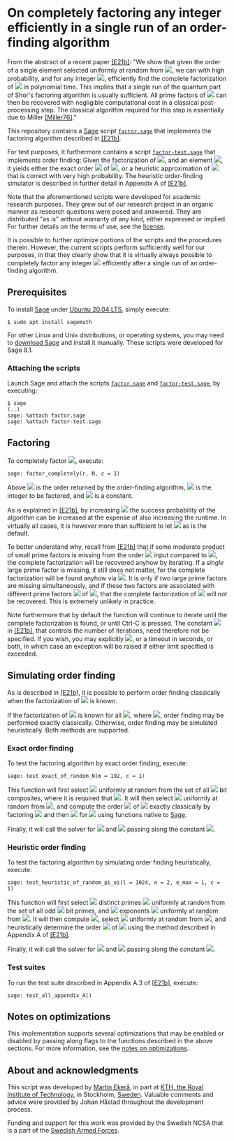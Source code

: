 # On completely factoring any integer efficiently in a single run of an order-finding algorithm
From the abstract of a recent paper [[E21b]](https://doi.org/10.1007/s11128-021-03069-1): "We show that given the order of a single element selected uniformly at random from <img src="https://render.githubusercontent.com/render/math?math=\mathbb Z_N^*">, we can with high probability, and for any integer <img src="https://render.githubusercontent.com/render/math?math=N">, efficiently find the complete factorization of <img src="https://render.githubusercontent.com/render/math?math=N"> in polynomial time.
This implies that a single run of the quantum part of Shor's factoring algorithm is usually sufficient.
All prime factors of <img src="https://render.githubusercontent.com/render/math?math=N"> can then be recovered with negligible computational cost in a classical post-processing step.
The classical algorithm required for this step is essentially due to Miller [[Miller76]](https://doi.org/10.1016/S0022-0000(76)80043-8)."

This repository contains a [Sage](https://www.sagemath.org) script [<code>factor.sage</code>](factor.sage) that implements the factoring algorithm described in [[E21b]](https://doi.org/10.1007/s11128-021-03069-1).

For test purposes, it furthermore contains a script [<code>factor-test.sage</code>](factor-test.sage) that implements order finding: Given the factorization of <img src="https://render.githubusercontent.com/render/math?math=N">, and an element <img src="https://render.githubusercontent.com/render/math?math=g \in \mathbb Z_N^*">, it yields either the exact order <img src="https://render.githubusercontent.com/render/math?math=r"> of <img src="https://render.githubusercontent.com/render/math?math=g">, or a heuristic approximation of <img src="https://render.githubusercontent.com/render/math?math=r"> that is correct with very high probability. The heuristic order-finding simulator is described in further detail in Appendix A of [[E21b]](https://doi.org/10.1007/s11128-021-03069-1).

Note that the aforementioned scripts were developed for academic research purposes. They grew out of our research project in an organic manner as research questions were posed and answered. They are distributed "as is" without warranty of any kind, either expressed or implied. For further details on the terms of use, see the [license](LICENSE.md).

It is possible to further optimize portions of the scripts and the procedures therein. However, the current scripts perform sufficiently well for our purposes, in that they clearly show that it is virtually always possible to completely factor any integer <img src="https://render.githubusercontent.com/render/math?math=N"> efficiently after a single run of an order-finding algorithm.

## Prerequisites
To install [Sage](https://www.sagemath.org) under [Ubuntu 20.04 LTS](https://releases.ubuntu.com/20.04), simply execute:

```console
$ sudo apt install sagemath
```
For other Linux and Unix distributions, or operating systems, you may need to [download Sage](https://www.sagemath.org/download) and install it manually. These scripts were developed for Sage 9.1.

### Attaching the scripts
Launch Sage and attach the scripts [<code>factor.sage</code>](factor.sage) and [<code>factor-test.sage</code>](factor-test.sage), by executing:

```console
$ sage
(..)
sage: %attach factor.sage
sage: %attach factor-test.sage
```

## Factoring
To completely factor <img src="https://render.githubusercontent.com/render/math?math=N">, execute:

```console
sage: factor_completely(r, N, c = 1)
```

Above <img src="https://render.githubusercontent.com/render/math?math=r"> is the order returned by the order-finding algorithm, <img src="https://render.githubusercontent.com/render/math?math=N"> is the integer to be factored, and <img src="https://render.githubusercontent.com/render/math?math=c \ge 1"> is a constant.

As is explained in [[E21b]](https://doi.org/10.1007/s11128-021-03069-1), by increasing <img src="https://render.githubusercontent.com/render/math?math=c"> the success probability of the algorithm can be increased at the expense of also increasing the runtime. In virtually all cases, it is however more than sufficient to let <img src="https://render.githubusercontent.com/render/math?math=c = 1"> as is the default.

To better understand why, recall from [[E21b]](https://doi.org/10.1007/s11128-021-03069-1) that if some moderate product of small prime factors is missing from the order <img src="https://render.githubusercontent.com/render/math?math=r"> input compared to <img src="https://render.githubusercontent.com/render/math?math=\lambda'(N)">, the complete factorization will be recovered anyhow by iterating. If a <i>single</i> large prime factor is missing, it still does not matter, for the complete factorization will be found anyhow via <img src="https://render.githubusercontent.com/render/math?math=N">. It is only if <i>two</i> large prime factors are missing simultaneously, and if these two factors are associated with different prime factors <img src="https://render.githubusercontent.com/render/math?math=p_i"> of <img src="https://render.githubusercontent.com/render/math?math=N = \prod_{i = 1}^n p_i^{e_i}">, that the complete factorization of <img src="https://render.githubusercontent.com/render/math?math=N"> will not be recovered. This is extremely unlikely in practice.

Note furthermore that by default the function will continue to iterate until the complete factorization is found, or until Ctrl-C is pressed. The constant <img src="https://render.githubusercontent.com/render/math?math=k"> in [[E21b]](https://doi.org/10.1007/s11128-021-03069-1), that controls the number of iterations, need therefore not be specified. If you wish, you may explicitly <img src="https://render.githubusercontent.com/render/math?math=k">, or a timeout in seconds, or both, in which case an exception will be raised if either limit specified is exceeded.

## Simulating order finding
As is described in [[E21b]](https://doi.org/10.1007/s11128-021-03069-1), it is possible to perform order finding classically when the factorization of <img src="https://render.githubusercontent.com/render/math?math=N"> is known.

If the factorization of <img src="https://render.githubusercontent.com/render/math?math=p_i - 1"> is known for all <img src="https://render.githubusercontent.com/render/math?math=i \in [1, n]">, where <img src="https://render.githubusercontent.com/render/math?math=N = \prod_{i = 1}^n p_i^{e_i}">, order finding may be performed exactly classically. Otherwise, order finding may be simulated heuristically. Both methods are supported.

### Exact order finding
To test the factoring algorithm by exact order finding, execute:

```console
sage: test_exact_of_random_N(m = 192, c = 1)
```

This function will first select <img src="https://render.githubusercontent.com/render/math?math=N"> uniformly at random from the set of all <img src="https://render.githubusercontent.com/render/math?math=m"> bit composites, where it is required that <img src="https://render.githubusercontent.com/render/math?math=m \in [8, 224]">. It will then select <img src="https://render.githubusercontent.com/render/math?math=g"> uniformly at random from <img src="https://render.githubusercontent.com/render/math?math=\mathbb Z_N^*">, and compute the order <img src="https://render.githubusercontent.com/render/math?math=r"> of <img src="https://render.githubusercontent.com/render/math?math=g"> exactly classically by factoring <img src="https://render.githubusercontent.com/render/math?math=N = p_1^{e_1} \cdot \ldots \cdot p_n^{e_n}"> and then <img src="https://render.githubusercontent.com/render/math?math=p_i - 1"> for <img src="https://render.githubusercontent.com/render/math?math=i \in [1, n]"> using functions native to [Sage](https://www.sagemath.org).

Finally, it will call the solver for <img src="https://render.githubusercontent.com/render/math?math=r"> and <img src="https://render.githubusercontent.com/render/math?math=N"> passing along the constant <img src="https://render.githubusercontent.com/render/math?math=c">.

### Heuristic order finding
To test the factoring algorithm by simulating order finding heuristically, execute:

```console
sage: test_heuristic_of_random_pi_ei(l = 1024, n = 2, e_max = 1, c = 1)
```

This function will first select <img src="https://render.githubusercontent.com/render/math?math=n \ge 2"> distinct primes <img src="https://render.githubusercontent.com/render/math?math=p_i"> uniformly at random from the set of all odd <img src="https://render.githubusercontent.com/render/math?math=\ell"> bit primes,
and <img src="https://render.githubusercontent.com/render/math?math=n"> exponents <img src="https://render.githubusercontent.com/render/math?math=e_i"> uniformly at random from <img src="https://render.githubusercontent.com/render/math?math=[1, e_{\max}]">.
It will then compute <img src="https://render.githubusercontent.com/render/math?math=N=\prod_{i=1}^n p_i^{e_i}">,
select <img src="https://render.githubusercontent.com/render/math?math=g"> uniformly at random from <img src="https://render.githubusercontent.com/render/math?math=\mathbb Z_N^*">, and heuristically determine the order <img src="https://render.githubusercontent.com/render/math?math=r"> of <img src="https://render.githubusercontent.com/render/math?math=g"> using the method described in Appendix A of [[E21b]](https://doi.org/10.1007/s11128-021-03069-1).

Finally, it will call the solver for <img src="https://render.githubusercontent.com/render/math?math=r"> and <img src="https://render.githubusercontent.com/render/math?math=N"> passing along the constant <img src="https://render.githubusercontent.com/render/math?math=c">.

### Test suites
To run the test suite described in Appendix A.3 of [[E21b]](https://doi.org/10.1007/s11128-021-03069-1), execute:

```console
sage: test_all_appendix_A()
```

## Notes on optimizations
This implementation supports several optimizations that may be enabled or disabled by passing along flags to the functions described in the above sections. For more information, see the [notes on optimizations](optimizations.md).

## About and acknowledgments
This script was developed by [Martin Ekerå](mailto:ekera@kth.se), in part at [KTH, the Royal Institute of Technology](https://www.kth.se/en), in Stockholm, [Sweden](https://www.sweden.se). Valuable comments and advice were provided by Johan Håstad throughout the development process.

Funding and support for this work was provided by the Swedish NCSA that is a part of the [Swedish Armed Forces](https://www.mil.se).
